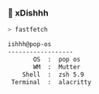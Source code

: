 ### 👾 xDishhh
```zsh
> fastfetch

```

```bash
ishhh@pop-os
------------------
       OS  :  pop os
       WM  :  Mutter
    Shell  :  zsh 5.9
 Terminal  :  alacritty
```

